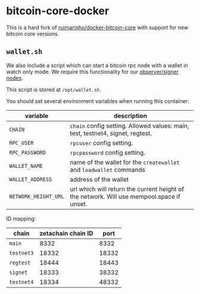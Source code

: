 # bitcoin-core-docker

This is a hard fork of [ruimarinho/docker-bitcoin-core](https://github.com/ruimarinho/docker-bitcoin-core) with support for new bitcoin core versions.

## `wallet.sh`

We also include a script which can start a bitcoin rpc node with a wallet in watch only mode. We require this functionality for our [observer/signer nodes](https://github.com/zeta-chain/node).

This script is stored at `/opt/wallet.sh`.

You should set several environment variables when running this container:

| variable    | description |
| -------- | ------- |
| `CHAIN`       | `chain` config setting. Allowed values: main, test, testnet4, signet, regtest.   |
| `RPC_USER`   | `rpcuser` config setting. |
| `RPC_PASSWORD` | `rpcpassword` config setting.   |
| `WALLET_NAME` | name of the wallet for the `createwallet` and `loadwallet` commands |
| `WALLET_ADDRESS` | address of the wallet |
| `NETWORK_HEIGHT_URL` | url which will return the current height of the network. Will use mempool.space if unset. |

ID mapping:

| chain | zetachain chain ID | port |
| -------- | ------- | --- |
| `main`     |  8332 | 8332 |
| `testnet3` | 18332 | 18332 |
| `regtest`  | 18444 | 18443 |
| `signet`   | 18333 | 38332 |
| `testnet4` | 18334 | 48332 |
